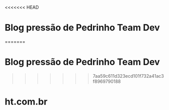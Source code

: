 <<<<<<< HEAD
# Blog pressão de Pedrinho Team Dev
=======
# Blog pressão de Pedrinho Team Dev
>>>>>>> 7aa59c611d323ecd101f732a41ac3f8969790188
# ht.com.br
